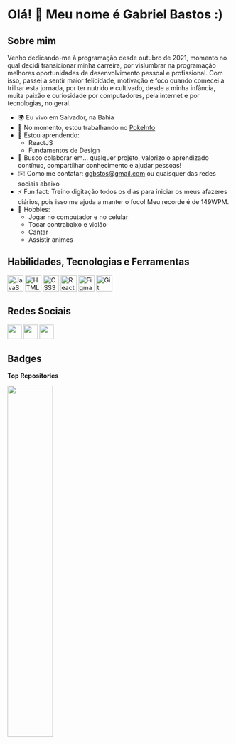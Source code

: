 Olá! 👋 Meu nome é Gabriel Bastos :)
===============================

## Sobre mim

Venho dedicando-me à programação desde outubro de 2021, momento no qual decidi transicionar minha carreira, por vislumbrar na programação melhores oportunidades de desenvolvimento pessoal e profissional. Com isso, passei a sentir maior felicidade, motivação e foco quando comecei a trilhar esta jornada, por ter nutrido e cultivado, desde a minha infância, muita paixão e curiosidade por computadores, pela internet e por tecnologias, no geral.

- 🌍 Eu vivo em Salvador, na Bahia
- 🚀 No momento, estou trabalhando no [PokeInfo](http://github.com/bastie1/Pokeinfo)
- 🧠 Estou aprendendo:
  - ReactJS
  - Fundamentos de Design
- 👯 Busco colaborar em... qualquer projeto, valorizo o aprendizado contínuo, compartilhar conhecimento e ajudar pessoas!
- ✉️ Como me contatar: [ggbstos@gmail.com](mailto:ggbstos@gmail.com) ou quaisquer das redes sociais abaixo
- ⚡ Fun fact: Treino digitação todos os dias para iniciar os meus afazeres diários, pois isso me ajuda a manter o foco! Meu recorde é de 149WPM.
- 🎲 Hobbies:
  - Jogar no computador e no celular
  - Tocar contrabaixo e violão
  - Cantar
  - Assistir animes

## Habilidades, Tecnologias e Ferramentas

<p align="left">
  <a href="https://developer.mozilla.org/en-US/docs/Web/JavaScript" target="_blank" rel="noreferrer"><img src="https://raw.githubusercontent.com/danielcranney/readme-generator/main/public/icons/skills/javascript-colored.svg" width="36" height="36" alt="JavaScript" /></a>
  <a href="https://developer.mozilla.org/en-US/docs/Glossary/HTML5" target="_blank" rel="noreferrer"><img src="https://raw.githubusercontent.com/danielcranney/readme-generator/main/public/icons/skills/html5-colored.svg" width="36" height="36" alt="HTML5" /></a>
  <a href="https://www.w3.org/TR/CSS/#css" target="_blank" rel="noreferrer"><img src="https://raw.githubusercontent.com/danielcranney/readme-generator/main/public/icons/skills/css3-colored.svg" width="36" height="36" alt="CSS3" /></a>
  <a href="https://reactjs.org/" target="_blank" rel="noreferrer"><img src="https://raw.githubusercontent.com/danielcranney/readme-generator/main/public/icons/skills/react-colored.svg" width="36" height="36" alt="React" /></a>
  <a href="https://www.figma.com/" target="_blank" rel="noreferrer"><img src="https://raw.githubusercontent.com/danielcranney/readme-generator/main/public/icons/skills/figma-colored.svg" width="36" height="36" alt="Figma" /></a>
  <a href="https://git-scm.com" target="_blank" rel="noreferrer"><img src="https://upload.wikimedia.org/wikipedia/commons/3/3f/Git_icon.svg" width="36" height="36" alt="Git" /></a>
</p>
                    
## Redes Sociais                  
                  
<p align="left">                          
  <a href="https://discord.com/users/bastiel#7065" target="_blank" rel="noreferrer"><img src="https://raw.githubusercontent.com/danielcranney/readme-generator/main/public/icons/socials/discord.svg" width="32" height="32" /></a>
  <a href="https://www.github.com/bastie1" target="_blank" rel="noreferrer"><img src="https://raw.githubusercontent.com/danielcranney/readme-generator/main/public/icons/socials/github-dark.svg" width="32" height="32" /></a>
  <a href="https://www.linkedin.com/in/gbstos" target="_blank" rel="noreferrer"><img src="https://raw.githubusercontent.com/danielcranney/readme-generator/main/public/icons/socials/linkedin.svg" width="32" height="32" /></a>
</p>
                      
## Badges

<b>Top Repositories</b>
<div width="100%" align="center"><a href="https://github.com/bastie1/pokeinfo" align="left"><img align="left" width="45%" src="https://github-readme-stats.vercel.app/api/pin/?username=bastie1&repo=pokeinfo&title_color=facc15&text_color=ffffff&icon_color=64748b&bg_color=1c1917&hide_border=true&locale=en" /></a></div><br /><br /><br /><br /><br /><br /><br />

